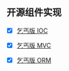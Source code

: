 
## 开源组件实现

- [x] [乞丐版 IOC](https://github.com/oops-glory/oops-ioc)
- [x] [乞丐版 MVC](https://github.com/oops-glory/oops-mvc)
- [x] [乞丐版 ORM](https://github.com/oops-glory/oops-orm)






